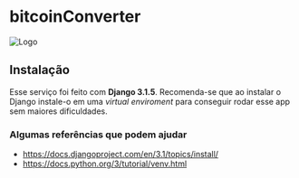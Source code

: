 # bitcoinConverter

![Logo](https://user-images.githubusercontent.com/10145602/105447106-9cbcf600-5c84-11eb-9aaa-aed2750a9741.png)


## Instalação

Esse serviço foi feito com **Django 3.1.5**. Recomenda-se que ao instalar o Django instale-o em uma *virtual enviroment* para conseguir rodar esse app sem maiores dificuldades.

### Algumas referências que podem ajudar

* <https://docs.djangoproject.com/en/3.1/topics/install/>
* <https://docs.python.org/3/tutorial/venv.html>

